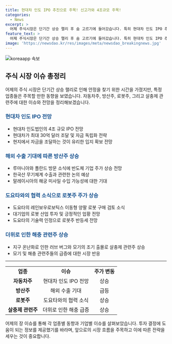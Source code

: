 ```yaml
---
title: 현대차 인도 IPO 추진으로 주목! 신고가와 4조규모 주목!
categories:
  - News
excerpt: >
  어제 주식시장은 단기간 상승 랠리 후 숨 고르기에 들어갔습니다. 특히 현대차 인도 IPO 추진 소식으로 관련 주들이 주목받았고, 방산주의 해외 수출 기대가 높아졌습니다. 뿐만 아니라 도요타의 로봇 구매 계획과 무더위로 인한 해충 관련주의 상승도 눈에 띄었습니다. 이로써 어제의 장 이슈를 알아봤습니다. SBS Biz에서 여러분의 제보를 기다리고 있습니다. (150자)
feature_text: >
  어제 주식시장은 단기간 상승 랠리 후 숨 고르기에 들어갔습니다. 특히 현대차 인도 IPO 추진 소식으로 관련 주들이 주목받았고, 방산주의 해외 수출 기대가 높아졌습니다. 뿐만 아니라 도요타의 로봇 구매 계획과 무더위로 인한 해충 관련주의 상승도 눈에 띄었습니다. 이로써 어제의 장 이슈를 알아봤습니다. SBS Biz에서 여러분의 제보를 기다리고 있습니다. (150자)
image: 'https://newsdao.kr/res/images/meta/newsdao_breakingnews.jpg'
---
```


<p><img src="https://newsdao.kr/res/images/meta/newsdao_breakingnews.jpg" alt="koreaapp 속보" /></p>

<h2 data-ke-size="size26">주식 시장 이슈 총정리</h2>

<p data-ke-size="size16">어제의 주식 시장은 단기간 상승 랠리로 인해 안정을 찾기 위한 시간을 가졌지만, 특정 업종들은 주목할 만한 동향을 보였습니다. 자동차주, 방산주, 로봇주, 그리고 살충제 관련주에 대한 이슈와 전망을 정리해보겠습니다.</p>

<h3 data-ke-size="size24"><span style="color: #1a5490;">현대차 인도 IPO 전망</span></h3>

<ul>
    <li>현대차 인도법인의 4조 규모 IPO 전망</li>
    <li>현대차가 최대 30억 달러 조달 및 자금 독립화 전략</li>
    <li>현지에서 자금을 조달하는 것이 유리한 입지 확보 전망</li>
</ul>

<h3 data-ke-size="size24"><span style="color: #1a5490;">해외 수출 기대에 따른 방산주 상승</span></h3>

<ul>
    <li>루마니아와 폴란드 방문 소식에 반도체 기업 주가 상승 전망</li>
    <li>한국산 무기체계 수출과 관련한 논의 예상</li>
    <li>말레이시아의 해궁 미사일 수입 가능성에 대한 기대</li>
</ul>

<h3 data-ke-size="size24"><span style="color: #1a5490;">도요타와의 협력 소식으로 로봇주 주가 상승</span></h3>

<ul>
    <li>도요타의 레인보우로보틱스 이동형 양팔 로봇 구매 검토 소식</li>
    <li>대기업의 로봇 산업 투자 및 긍정적인 업황 전망</li>
    <li>도요타의 기술력 인정으로 로봇주 반등세 전망</li>
</ul>

<h3 data-ke-size="size24"><span style="color: #1a5490;">더위로 인한 해충 관련주 상승</span></h3>

<ul>
    <li>지구 온난화로 인한 러브 버그와 모기의 조기 출몰로 살충제 관련주 상승</li>
    <li>모기 및 해충 관련주들의 급증에 대한 시장 반응</li>
</ul>

<hr>

<table>
    <tbody>
        <tr>
            <td style="text-align: center; height: 17px;"><b>업종</b></td>
            <td style="text-align: center; height: 17px;"><b>이슈</b></td>
            <td style="text-align: center; height: 17px;"><b>주가 변동</b></td>
        </tr>
        <tr>
            <td style="text-align: center; height: 17px;"><b>자동차주</b></td>
            <td style="text-align: center; height: 17px;">현대차 인도 IPO 전망</td>
            <td style="text-align: center; height: 17px;">상승</td>
        </tr>
        <tr>
            <td style="text-align: center; height: 17px;"><b>방산주</b></td>
            <td style="text-align: center; height: 17px;">해외 수출 기대</td>
            <td style="text-align: center; height: 17px;">급등</td>
        </tr>
        <tr>
            <td style="text-align: center; height: 17px;"><b>로봇주</b></td>
            <td style="text-align: center; height: 17px;">도요타와의 협력 소식</td>
            <td style="text-align: center; height: 17px;">상승</td>
        </tr>
        <tr>
            <td style="text-align: center; height: 17px;"><b>살충제 관련주</b></td>
            <td style="text-align: center; height: 17px;">더위로 인한 해충 급증</td>
            <td style="text-align: center; height: 17px;">상승</td>
        </tr>
    </tbody>
</table>

<p data-ke-size="size16">어제의 장 이슈를 통해 각 업종별 동향과 기업별 이슈를 살펴보았습니다. 투자 결정에 도움이 되는 정보를 제공했기를 바라며, 앞으로의 시장 흐름을 주목하고 이에 따른 전략을 세우는 것이 중요합니다.</p>

